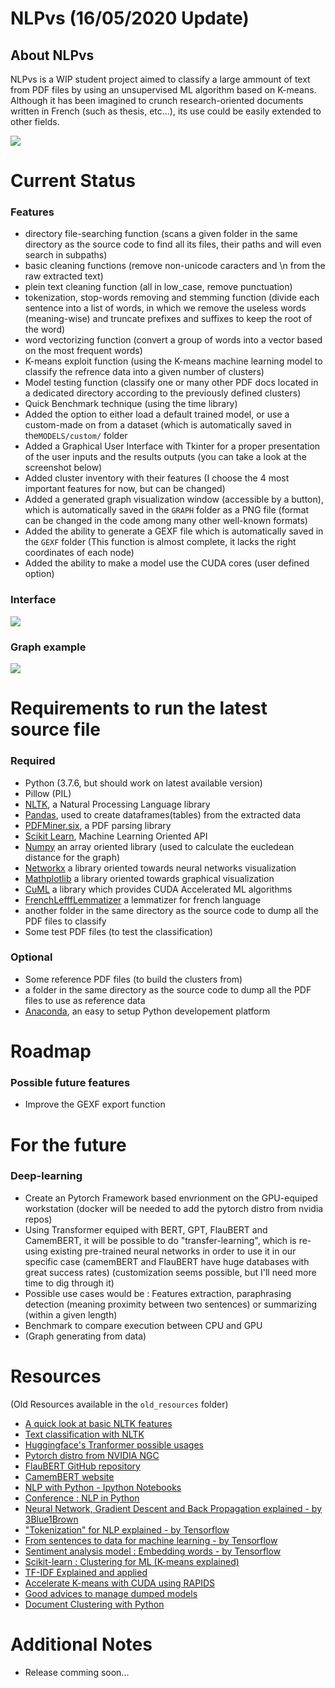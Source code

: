 # NLPvs (16/05/2020 Update)

<h2>About NLPvs</h2>

NLPvs is a WIP student project aimed to classify a large ammount of text from PDF files by using an unsupervised ML algorithm based on K-means. Although it has been imagined to crunch research-oriented documents written in French (such as thesis, etc...), its use could be easily extended to other fields.

<img src="schema.png"/>

# Current Status 

<h3>Features</h3>

<ul>
  <li>directory file-searching function (scans a given folder in the same directory as the source code to find all its files, their paths and will even search in subpaths)</li>
  <li>basic cleaning functions (remove non-unicode caracters and \n from the raw extracted text)</li>
  <li>plein text cleaning function (all in low_case, remove punctuation)</li>
  <li>tokenization, stop-words removing and stemming function (divide each sentence into a list of words, in which we remove the useless words (meaning-wise) and truncate prefixes and suffixes to keep the root of the word)</li>
  <li>word vectorizing function (convert a group of words into a vector based on the most frequent words)</li>
  <li>K-means exploit function (using the K-means machine learning model to classify the refrence data into a given number of clusters) </li>
  <li>Model testing function (classify one or many other PDF docs located in a dedicated directory according to the previously defined clusters) </li>
  <li>Quick Benchmark technique (using the time library) </li>
  <li>Added the option to either load a default trained model, or use a custom-made on from a dataset (which is automatically saved in the<code>MODELS/custom/</code> folder</li>
  <li>Added a Graphical User Interface with Tkinter for a proper presentation of the user inputs and the results outputs (you can take a look at the screenshot below)</li>
  <li>Added cluster inventory with their features (I choose the 4 most important features for now, but can be changed)</li>
  <li>Added a generated graph visualization window (accessible by a button), which is automatically saved in the <code>GRAPH</code> folder as a PNG file (format can be changed in the code among many other well-known formats)</li>
  <li>Added the ability to generate a GEXF file which is automatically saved in the <code>GEXF</code> folder (This function is almost complete, it lacks the right coordinates of each node)</li>
  <li>Added the ability to make a model use the CUDA cores (user defined option)</li>
</ul>

<h3>Interface</h3>

<img src="GUIv1.png"/>

<h3>Graph example</h3>

<img src="graph.png"/>

# Requirements to run the latest source file

<h3>Required</h3>

<ul>
  <li>Python (3.7.6, but should work on latest available version)</li>
  <li>Pillow (PIL)</li>
  <li><a href=https://www.nltk.org/>NLTK</a>, a Natural Processing Language library</li>
  <li><a href=https://pandas.pydata.org/>Pandas</a>, used to create dataframes(tables) from the extracted data</li>
  <li><a href=https://github.com/pdfminer/pdfminer.six#pdfminersix>PDFMiner.six</a>, a PDF parsing library</li>
  <li><a href=https://scikit-learn.org/stable/index.html>Scikit Learn</a>, Machine Learning Oriented API</li>
  <li><a href=https://numpy.org/>Numpy</a> an array oriented library (used to calculate the eucledean distance for the graph)</li>
  <li><a href=https://networkx.github.io/>Networkx</a> a library oriented towards neural networks visualization</li>
  <li><a href=https://matplotlib.org/>Mathplotlib</a> a library oriented towards graphical visualization</li>
  <li><a href=https://github.com/rapidsai/cuml>CuML</a> a library which provides CUDA Accelerated ML algorithms</li>
  <li><a href=https://github.com/ClaudeCoulombe/FrenchLefffLemmatizer>FrenchLefffLemmatizer</a> a lemmatizer for french language</li>
  <li>another folder in the same directory as the source code to dump all the PDF files to classify</li>
  <li>Some test PDF files (to test the classification)</li>
</ul>

<h3>Optional</h3>

<ul>
  <li>Some reference PDF files (to build the clusters from)</li>
  <li>a folder in the same directory as the source code to dump all the PDF files to use as reference data</li>
  <li><a href=https://www.anaconda.com/>Anaconda</a>, an easy to setup Python developement platform</li> 
</ul>

# Roadmap

<h3>Possible future features</h3>

<ul>
  <li>Improve the GEXF export function</li>
</ul>

# For the future

<h3>Deep-learning</h3>

<ul>
  <li>Create an Pytorch Framework based envrionment on the GPU-equiped workstation (docker will be needed to add the pytorch distro from nvidia repos)</li>
  <li>Using Transformer equiped with BERT, GPT, FlauBERT and CamemBERT, it will be possible to do "transfer-learning", which is re-using existing pre-trained neural networks in order to use it in our specific case (camemBERT and FlauBERT have huge databases with great success rates) (customization seems possible, but I'll need more time to dig through it)</li>
  <li>Possible use cases would be : Features extraction, paraphrasing detection (meaning proximity between two sentences) or summarizing (within a given length) </li>
  <li>Benchmark to compare execution between CPU and GPU</li>
  <li>(Graph generating from data)</li>
</ul>

# Resources

(Old Resources available in the <code>old_resources</code> folder)

<ul>
  <li><a href=https://www.nltk.org/book/ch01.html>A quick look at basic NLTK features</a></li>
  <li><a href=https://www.nltk.org/book/ch06.html/>Text classification with NLTK</a></li>
  <li><a href=https://huggingface.co/transformers/usage.html>Huggingface's Tranformer possible usages</a></li>
  <li><a href=https://ngc.nvidia.com/catalog/containers/nvidia:pytorch>Pytorch distro from NVIDIA NGC</a></li>
  <li><a href=https://github.com/getalp/Flaubert>FlauBERT GitHub repository</a></li>
  <li><a href=https://camembert-model.fr/>CamemBERT website</a></li>
  <li><a href=https://github.com/adashofdata/nlp-in-python-tutorial/>NLP with Python - Ipython Notebooks</a></li>
  <li><a href=https://www.youtube.com/watch?v=xvqsFTUsOmc>Conference : NLP in Python</a></li>
  <li><a href=https://www.youtube.com/playlist?list=PLZHQObOWTQDNU6R1_67000Dx_ZCJB-3pi>Neural Network, Gradient Descent and Back Propagation explained - by 3Blue1Brown</a></li>
  <li><a href=https://www.youtube.com/watch?v=fNxaJsNG3-s>"Tokenization" for NLP explained - by Tensorflow</a></li>
  <li><a href=https://youtu.be/r9QjkdSJZ2g>From sentences to data for machine learning - by Tensorflow</a></li>
  <li><a href=https://youtu.be/Y_hzMnRXjhI>Sentiment analysis model : Embedding words - by Tensorflow</a></li>
  <li><a href=https://scikit-learn.org/stable/modules/clustering.html#clustering>Scikit-learn : Clustering for ML (K-means explained)</a></li>
  <li><a href=https://medium.com/@MSalnikov/text-clustering-with-k-means-and-tf-idf-f099bcf95183>TF-IDF Explained and applied</a></li>
  <li><a href=https://medium.com/rapids-ai/combining-speed-scale-to-accelerate-k-means-in-rapids-cuml-8d45e5ce39f5>Accelerate K-means with CUDA using RAPIDS</a></li>
  <li><a href=https://scikit-learn.org/stable/modules/model_persistence.html>Good advices to manage dumped models</a></li>
  <li><a href=http://brandonrose.org/clustering>Document Clustering with Python</a></li>
  
</ul>

# Additional Notes

<ul>
  <li>Release comming soon... </li>
</ul>
